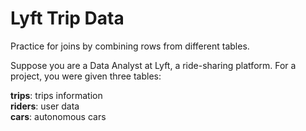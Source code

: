 <h1>Lyft Trip Data</h1>
Practice for joins by combining rows from different tables.

Suppose you are a Data Analyst at Lyft, a ride-sharing platform. For a project, you were given three tables:

<b>trips</b>: trips information<br>
<b>riders</b>: user data<br>
<b>cars</b>: autonomous cars

